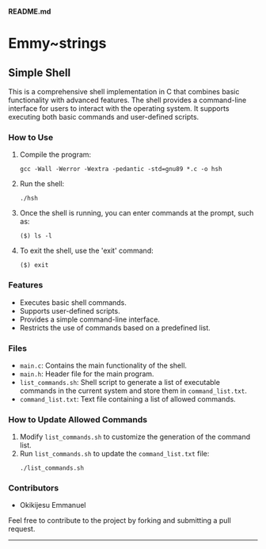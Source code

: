 **README.md**

# Emmy~strings

## Simple Shell

This is a comprehensive shell implementation in C that combines basic functionality with advanced features. The shell provides a command-line interface for users to interact with the operating system. It supports executing both basic commands and user-defined scripts.

### How to Use

1. Compile the program:
    ```
    gcc -Wall -Werror -Wextra -pedantic -std=gnu89 *.c -o hsh
    ```

2. Run the shell:
    ```
    ./hsh
    ```

3. Once the shell is running, you can enter commands at the prompt, such as:
    ```
    ($) ls -l
    ```

4. To exit the shell, use the 'exit' command:
    ```
    ($) exit
    ```

### Features

- Executes basic shell commands.
- Supports user-defined scripts.
- Provides a simple command-line interface.
- Restricts the use of commands based on a predefined list.

### Files

- `main.c`: Contains the main functionality of the shell.
- `main.h`: Header file for the main program.
- `list_commands.sh`: Shell script to generate a list of executable commands in the current system and store them in `command_list.txt`.
- `command_list.txt`: Text file containing a list of allowed commands.

### How to Update Allowed Commands

1. Modify `list_commands.sh` to customize the generation of the command list.
2. Run `list_commands.sh` to update the `command_list.txt` file:
    ```
    ./list_commands.sh
    ```

### Contributors

- Okikijesu Emmanuel

Feel free to contribute to the project by forking and submitting a pull request.

---
